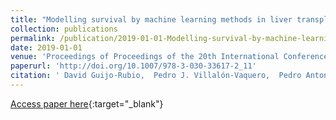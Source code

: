```yaml
---
title: "Modelling survival by machine learning methods in liver transplantation: application to the UNOS dataset"
collection: publications
permalink: /publication/2019-01-01-Modelling-survival-by-machine-learning-methods-in-liver-transplantation-application-to-the-UNOS-dataset
date: 2019-01-01
venue: 'Proceedings of Proceedings of the 20th International Conference on Intelligent Data Engineering and Automated Learning (IDEAL2019)'
paperurl: 'http://doi.org/10.1007/978-3-030-33617-2_11'
citation: ' David Guijo-Rubio,  Pedro J. Villalón-Vaquero,  Pedro Antonio Gutiérrez,  María Dolores Ayllón,  Javier Briceño,  César Hervás-Martínez, &quot;Modelling survival by machine learning methods in liver transplantation: application to the UNOS dataset.&quot; Proceedings of Proceedings of the 20th International Conference on Intelligent Data Engineering and Automated Learning (IDEAL2019), Vol.11872, 2019, Manchester, UK, pp.97-104.'
---
```

[Access paper here](http://doi.org/10.1007/978-3-030-33617-2_11){:target="_blank"}
